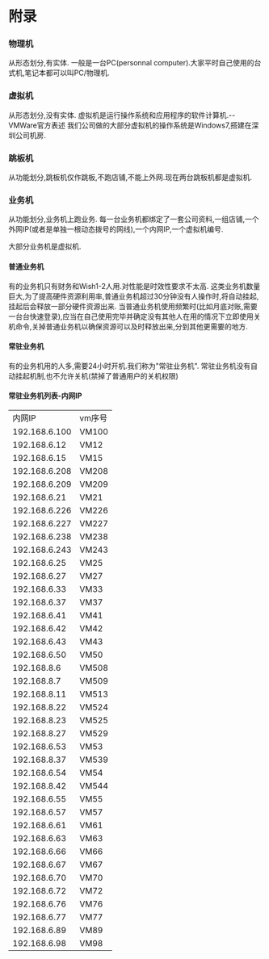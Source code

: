 # 附录

### 物理机
从形态划分,有实体.
一般是一台PC(personnal computer).大家平时自己使用的台式机,笔记本都可以叫PC/物理机.

### 虚拟机
从形态划分,没有实体.
虚拟机是运行操作系统和应用程序的软件计算机.--VMWare官方表述
我们公司做的大部分虚拟机的操作系统是Windows7,搭建在深圳公司机房.

### 跳板机
从功能划分,跳板机仅作跳板,不跑店铺,不能上外网.现在两台跳板机都是虚拟机.

### 业务机
从功能划分,业务机上跑业务.
每一台业务机都绑定了一套公司资料,一组店铺,一个外网IP(或者是单独一根动态拨号的网线),一个内网IP,一个虚拟机编号.

大部分业务机是虚拟机.

#### 普通业务机
有的业务机只有财务和Wish1-2人用.对性能是时效性要求不太高.
这类业务机数量巨大,为了提高硬件资源利用率,普通业务机超过30分钟没有人操作时,将自动挂起,挂起后会释放一部分硬件资源出来.
当普通业务机使用频繁时(比如月底对账,需要一台台快速登录),应当在自己使用完毕并确定没有其他人在用的情况下立即使用关机命令,关掉普通业务机以确保资源可以及时释放出来,分到其他更需要的地方.


#### 常驻业务机
有的业务机用的人多,需要24小时开机.我们称为"常驻业务机".
常驻业务机没有自动挂起机制,也不允许关机(禁掉了普通用户的关机权限)


#### 常驻业务机列表-内网IP
<table>
	<tr><td>内网IP</td><td>vm序号</td></tr>
		<tr><td>192.168.6.100</td><td>VM100</td></tr>
	<tr><td>192.168.6.12</td><td>VM12</td></tr>
	<tr><td>192.168.6.15</td><td>VM15</td></tr>
	<tr><td>192.168.6.208</td><td>VM208</td></tr>
	<tr><td>192.168.6.209</td><td>VM209</td></tr>
	<tr><td>192.168.6.21</td><td>VM21</td></tr>
	<tr><td>192.168.6.226</td><td>VM226</td></tr>
	<tr><td>192.168.6.227</td><td>VM227</td></tr>
	<tr><td>192.168.6.238</td><td>VM238</td></tr>
	<tr><td>192.168.6.243</td><td>VM243</td></tr>
	<tr><td>192.168.6.25</td><td>VM25</td></tr>
	<tr><td>192.168.6.27</td><td>VM27</td></tr>
	<tr><td>192.168.6.33</td><td>VM33</td></tr>
	<tr><td>192.168.6.37</td><td>VM37</td></tr>
	<tr><td>192.168.6.41</td><td>VM41</td></tr>
	<tr><td>192.168.6.42</td><td>VM42</td></tr>
	<tr><td>192.168.6.43</td><td>VM43</td></tr>
	<tr><td>192.168.6.50</td><td>VM50</td></tr>
	<tr><td>192.168.8.6</td><td>VM508</td></tr>
	<tr><td>192.168.8.7</td><td>VM509</td></tr>
	<tr><td>192.168.8.11</td><td>VM513</td></tr>
	<tr><td>192.168.8.22</td><td>VM524</td></tr>
	<tr><td>192.168.8.23</td><td>VM525</td></tr>
	<tr><td>192.168.8.27</td><td>VM529</td></tr>
	<tr><td>192.168.6.53</td><td>VM53</td></tr>
	<tr><td>192.168.8.37</td><td>VM539</td></tr>
	<tr><td>192.168.6.54</td><td>VM54</td></tr>
	<tr><td>192.168.8.42</td><td>VM544</td></tr>
	<tr><td>192.168.6.55</td><td>VM55</td></tr>
	<tr><td>192.168.6.57</td><td>VM57</td></tr>
	<tr><td>192.168.6.61</td><td>VM61</td></tr>
	<tr><td>192.168.6.63</td><td>VM63</td></tr>
	<tr><td>192.168.6.66</td><td>VM66</td></tr>
	<tr><td>192.168.6.67</td><td>VM67</td></tr>
	<tr><td>192.168.6.70</td><td>VM70</td></tr>
	<tr><td>192.168.6.72</td><td>VM72</td></tr>
	<tr><td>192.168.6.76</td><td>VM76</td></tr>
	<tr><td>192.168.6.77</td><td>VM77</td></tr>
	<tr><td>192.168.6.89</td><td>VM89</td></tr>
	<tr><td>192.168.6.98</td><td>VM98</td></tr>
</table>

